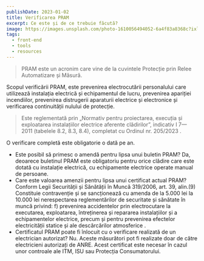 ```yaml
---
publishDate: 2023-01-02
title: Verificarea PRAM 
excerpt: Ce este și de ce trebuie făcută?
image: https://images.unsplash.com/photo-1610056494052-6a4f83a8368c?ixlib=rb-4.0.3&ixid=MnwxMjA3fDB8MHxwaG90by1wYWdlfHx8fGVufDB8fHx8&auto=format&fit=crop&w=687&q=80
tags:
  - front-end
  - tools
  - resources
---
```

>   PRAM este un acronim care vine de la cuvintele Protecție prin Relee Automatizare și Măsură.

Scopul  verificării PRAM, este prevenirea electrocutării personalului care utilizează instalația electrică și echipamentul de lucru, prevenirea apariției incendiilor, prevenirea distrugerii aparaturii electrice și electronice și verificarea continuității nulului de protecție.

> Este reglementată prin „Normativ pentru proiectarea, execuția și exploatarea instalațiilor electrice aferente clădirilor”, indicativ I 7—2011 (tabelele 8.2, 8.3, 8.4), completat cu Ordinul nr. 205/2023 .

 O verificare completă este obligatorie o dată pe an. 
- 	Este posibil să primesc o amendă pentru lipsa unui buletin PRAM?
 Da, deoarece buletinul PRAM este obligatoriu pentru orice clădire care este dotată cu instalație electrică, cu echipamente electrice operate manual de persoane.
- 	Care este valoarea amenzii pentru lipsa unui certificat actual PRAM?
 Conform Legii Securității și Sănătății în Muncă  319/2006,  art. 39, alin.(9) Constituie contravenție și se sancționează cu amenda de la 5.000 lei la 10.000 lei nerespectarea reglementărilor de securitate și sănătate în muncă privind:  f) prevenirea accidentelor prin electrocutare la executarea, exploatarea, întreținerea și repararea instalațiilor și a echipamentelor electrice, precum și pentru prevenirea efectelor electricității statice și ale descărcărilor atmosferice .
- Certificatul PRAM poate fi înlocuit cu o verificare realizată de un electrician autorizat?
 Nu. Aceste măsurători pot fi realizate doar de către electricieni autorizați de ANRE. 
Acest certificat este necesar în cazul unor controale ale  ITM, ISU sau Protecția Consumatorului.